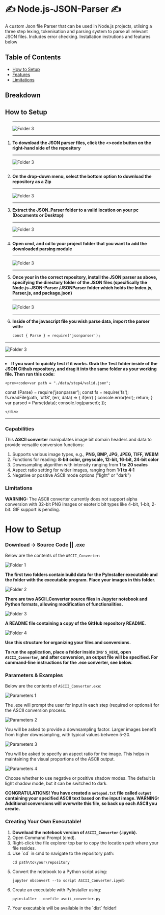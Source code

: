 # ✍ Node.js-JSON-Parser ✍
<div>
  <p>A custom Json file Parser that can be used in Node.js projects, utilsing a three step lexing, tokenisation and parsing system to parse all relevant JSON files. Includes error checking. Installation instrutions and features below </p>
</div>
<div>
   <h2>Table of Contents</h2>
  <ul>
    <li><a href="#Setup">How to Setup</a></li>
    <li><a href="#Features">Features</a></li>
    <li><a href="Limitations">Limitations</a></li>
  </ul>
</div>

<div>
  <h2 id="section1">Breakdown</h2>
</div>

<div>
  <h2 id="Setup">How to Setup</h2>

  <ol>
    <div>
    <hr>
    <img src="Readme_Image's/Instruct_One.jpg" alt="Folder 3" style="max-width:100%;">
    <hr>
    <li><b>To download the JSON parser files, click the <>code button on the right-hand side of the repository</b></li>
    </div>
    <div>
    <hr>
    <img src="Readme_Image's/Instruct_Two.jpg" alt="Folder 3" style="max-width:100%;">
    <hr>
    <li><b>On the drop-down menu, select the bottom option to download the repository as a Zip</b></li>
    </div>
    <div>
    <hr>
    <img src="Readme_Image's/Instruct_Four.jpg" alt="Folder 3" style="max-width:100%;">
    <hr>
    <li><b>Extract the JSON_Parser folder to a valid location on your pc (Documents or Desktop)</b></li>
    </div>
    <div>
    <hr>
    <img src="Readme_Image's/Instruct_Five.jpg" alt="Folder 3" style="max-width:100%;">
    <hr>
    <li><b>Open cmd, and cd to your project folder that you want to add the downloaded parsing module</b></li>
    </div>
    <div>
    <hr>
    <img src="Readme_Image's/Instruct_Five.jpg" alt="Folder 3" style="max-width:100%;">
    <hr>
    <li><b>Once your in the correct repository, install the JSON parser as above, specifying the directory folder of the JSON files (specifically the Node.js-JSON-Parser
/JSONParser folder which holds the Index.js, Parser.js, and package.json)</b></li>
    </div>
    <div>
    <hr>
    <img src="Readme_Image's/Instruct_Five.jpg" alt="Folder 3" style="max-width:100%;">
    <hr>
    <li><b>Inside of the javascript file you wish parse data, import the parser with:</b></li>
      <pre><code>const { Parse } = require('jsonparser');</code></pre>
    </div>
    </div>
    <div>
    <hr>
    <img src="Readme_Image's/Instruct_Five.jpg" alt="Folder 3" style="max-width:100%;">
    <hr>
    <li><b>If you want to quickly test if it works. Grab the Test folder inside of the JSON Github repository, and drag it into the same folder as your working file. Then run this code:</b></li>
      
    <pre><code>var path = "./data/step4/valid.json";
const {Parse} = require('jsonparser');
const fs = require('fs');
fs.readFile(path, 'utf8', (err, data) => {
    if(err) {
        console.error(err);
        return;
    }
    var parsed = Parse(data);
    console.log(parsed);
});</code></pre>

    </div>
  </ol>
</div>
<hr>

<div>
  <h3 id="capabilities">Capabilities</h3>
  <p>This <b>ASCII converter</b> manipulates image bit domain headers and data to provide versatile conversion functions:</p>
  <ol>
    <li>Supports various image types, e.g., <b>PNG, BMP, JPG, JPEG, TIFF, WEBM</b></li>
    <li>Functions for reading: <b>8-bit color, greyscale, 12-bit, 16-bit, 24-bit color</b></li>
    <li>Downsampling algorithm with intensity ranging from <b>1 to 20 scales</b></li>
    <li>Aspect ratio setting for wider images, ranging from <b>1:1 to 4:1</b></li>
    <li>Negative or positive ASCII mode options ("light" or "dark")</li>
  </ol>
</div>

<div>
  <h3 id="limitations">Limitations</h3>
  <p><b>WARNING:</b> The ASCII converter currently does not support alpha conversion with 32-bit PNG images or esoteric bit types like 4-bit, 1-bit, 2-bit. GIF support is pending.</p>
</div>

<h1 id="section2">How to Setup</h1>

<div>
  <h3 id="downloads">Download -> Source Code || .exe</h3>
  <p>Below are the contents of the <code>ASCII_Converter</code>:</p>
  
  <img src="README_IMG'S/Folder_1.jpg" alt="Folder 1" style="max-width:100%;">
  <p><b>The first two folders contain build data for the PyInstaller executable and the folder with the executable program. Place your images in this folder.</b></p>
  
  <img src="README_IMG'S/Folder_2.jpg" alt="Folder 2" style="max-width:100%;">
  <p><b>There are two ASCII_Converter source files in Jupyter notebook and Python formats, allowing modification of functionalities.</b></p>
  
  <img src="README_IMG'S/Folder_3.jpg" alt="Folder 3" style="max-width:100%;">
  <p><b>A README file containing a copy of the GitHub repository README.</b></p>
  
  <img src="README_IMG'S/Folder_4.jpg" alt="Folder 4" style="max-width:100%;">
  <p><b>Use this structure for organizing your files and conversions.</b></p>
</div>

<div>
  <p><b>To run the application, place a folder inside <code>IMG'S_HERE</code>, open <code>ASCII_Converter</code>, and after conversion, an output file will be specified. For command-line instructions for the .exe converter, see below.</b></p>
</div>

<div>
  <h3 id="parameters">Parameters & Examples</h3>
  <p>Below are the contents of <code>ASCII_Converter.exe</code>:</p>
  
  <img src="README_IMG'S/c1.jpg" alt="Parameters 1" style="max-width:100%;">
  <p>The .exe will prompt the user for input in each step (required or optional) for the ASCII conversion process.</p>
  
  <img src="README_IMG'S/c2.jpg" alt="Parameters 2" style="max-width:100%;">
  <p>You will be asked to provide a downsampling factor. Larger images benefit from higher downsampling, with typical values between 5-20.</p>
  
  <img src="README_IMG'S/c3.jpg" alt="Parameters 3" style="max-width:100%;">
  <p>You will be asked to specify an aspect ratio for the image. This helps in maintaining the visual proportions of the ASCII output.</p>
  
  <img src="README_IMG'S/c4.jpg" alt="Parameters 4" style="max-width:100%;">
  <p>Choose whether to use negative or positive shadow modes. The default is light shadow mode, but it can be switched to dark.</p>
</div>

<div>
  <p><b>CONGRATULATIONS! You have created a <code>notepad.txt</code> file called <code>output</code> containing your specified ASCII text based on the input image. <b>WARNING:</b> Additional conversions will overwrite this file, so back up each ASCII you create.</b></p>
</div>

<div>
  <h3 id="creating">Creating Your Own Executable!</h3>
  <ol>
    <li><b>Download the notebook version of <code>ASCII_Converter</code> (.ipynb).</b></li>
    <li>Open Command Prompt (cmd).</li>
    <li>Right-click the file explorer top bar to copy the location path where your file resides.</li>
    <li>Use `cd` in cmd to navigate to the repository path:</li>
    <pre><code>cd path\to\your\repository</code></pre>
    <li>Convert the notebook to a Python script using:</li>
    <pre><code>jupyter nbconvert --to script ASCII_Converter.ipynb</code></pre>
    <li>Create an executable with PyInstaller using:</li>
    <pre><code>pyinstaller --onefile ascii_converter.py</code></pre>
    <li>Your executable will be available in the `dist` folder!</li>
  </ol>
</div>
